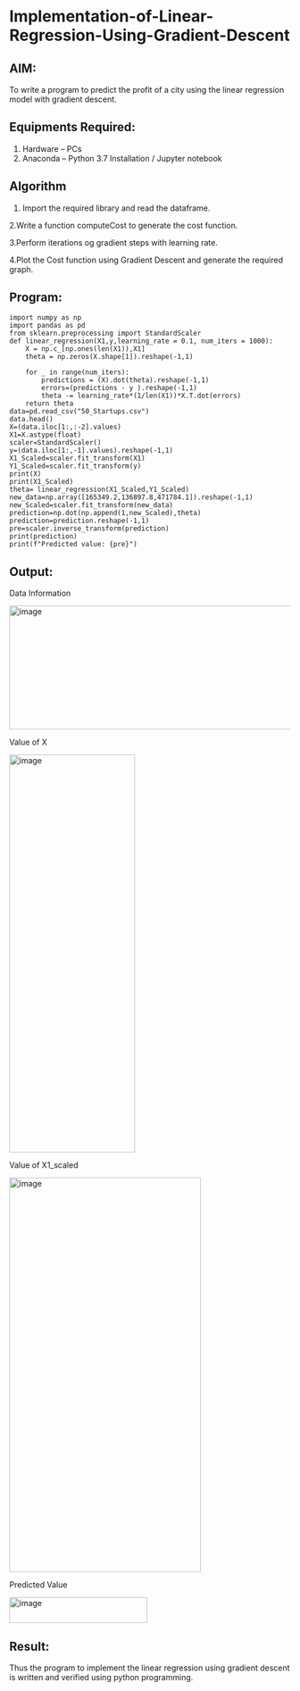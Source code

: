 # Implementation-of-Linear-Regression-Using-Gradient-Descent

## AIM:
To write a program to predict the profit of a city using the linear regression model with gradient descent.

## Equipments Required:
1. Hardware – PCs
2. Anaconda – Python 3.7 Installation / Jupyter notebook

## Algorithm
1. Import the required library and read the dataframe.

2.Write a function computeCost to generate the cost function.

3.Perform iterations og gradient steps with learning rate.

4.Plot the Cost function using Gradient Descent and generate the required graph. 

## Program:
```
import numpy as np
import pandas as pd
from sklearn.preprocessing import StandardScaler
def linear_regression(X1,y,learning_rate = 0.1, num_iters = 1000):
    X = np.c_[np.ones(len(X1)),X1]
    theta = np.zeros(X.shape[1]).reshape(-1,1)
    
    for _ in range(num_iters):
        predictions = (X).dot(theta).reshape(-1,1)
        errors=(predictions - y ).reshape(-1,1)
        theta -= learning_rate*(1/len(X1))*X.T.dot(errors)
    return theta
data=pd.read_csv("50_Startups.csv")
data.head()
X=(data.iloc[1:,:-2].values)
X1=X.astype(float)
scaler=StandardScaler()
y=(data.iloc[1:,-1].values).reshape(-1,1)
X1_Scaled=scaler.fit_transform(X1)
Y1_Scaled=scaler.fit_transform(y)
print(X)
print(X1_Scaled)
theta= linear_regression(X1_Scaled,Y1_Scaled)
new_data=np.array([165349.2,136897.8,471784.1]).reshape(-1,1)
new_Scaled=scaler.fit_transform(new_data)
prediction=np.dot(np.append(1,new_Scaled),theta)
prediction=prediction.reshape(-1,1)
pre=scaler.inverse_transform(prediction)
print(prediction)
print(f"Predicted value: {pre}")
```

## Output:

Data Information

<img width="558" height="222" alt="image" src="https://github.com/user-attachments/assets/e16619ae-fe7f-4005-88eb-43e4b35424a3" />


Value of X

<img width="225" height="713" alt="image" src="https://github.com/user-attachments/assets/4e1cb9f8-f325-42cc-9f4e-d8c0dd00c671" />

Value of X1_scaled

<img width="343" height="707" alt="image" src="https://github.com/user-attachments/assets/7562b9ba-a041-429a-801a-10b01f3748d5" />

Predicted Value

<img width="247" height="46" alt="image" src="https://github.com/user-attachments/assets/0c521fab-41b9-44b4-8a26-80883d1a5bec" />

## Result:
Thus the program to implement the linear regression using gradient descent is written and verified using python programming.
